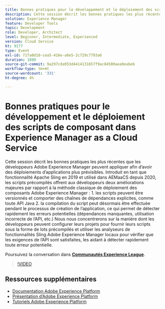 ```yaml
---
title: Bonnes pratiques pour le développement et le déploiement des scripts de composant dans Experience Manager as a Cloud Service
description: Cette session décrit les bonnes pratiques les plus récentes que les développeurs Adobe Experience Manager peuvent appliquer afin d’avoir des déploiements d’applications plus prévisibles. Introduit en tant que fonctionnalité Apache Sling en 2019 et utilisé dans AEMaaCS depuis 2020, les scripts précompilés offrent aux développeurs deux améliorations majeures par rapport à la méthode classique de déploiement des composants Adobe Experience Manager - 1. les scripts peuvent être versionnés et comporter des chaînes de dépendances explicites, comme toute API Java 2. la compilation du script peut désormais être effectuée pendant le processus de création de l’application, ce qui permet de détecter rapidement les erreurs potentielles (dépendances manquantes, utilisation incorrecte de l’API, etc.) Nous nous concentrerons sur la manière dont les développeurs peuvent configurer leurs projets pour fournir leurs scripts sous la forme de lots précompilés et utiliser les analyseurs de fonctionnalités Sling Adobe Experience Manager locaux pour vérifier que les exigences de l’API sont satisfaites, les aidant à détecter rapidement toute erreur potentielle.
solution: Experience Manager
feature: Developer Tools
topic: Development
role: Developer, Architect
level: Beginner, Intermediate, Experienced
version: Cloud Service
kt: 9177
type: Event
exl-id: 71fa0d10-cea5-416e-a6e5-2c729c7793a6
duration: 1899
source-git-commit: 9a297cda953d4414131657f9ac84580aea0eabeb
workflow-type: tm+mt
source-wordcount: '331'
ht-degree: 4%

---
```


# Bonnes pratiques pour le développement et le déploiement des scripts de composant dans Experience Manager as a Cloud Service

Cette session décrit les bonnes pratiques les plus récentes que les développeurs Adobe Experience Manager peuvent appliquer afin d’avoir des déploiements d’applications plus prévisibles. Introduit en tant que fonctionnalité Apache Sling en 2019 et utilisé dans AEMaaCS depuis 2020, les scripts précompilés offrent aux développeurs deux améliorations majeures par rapport à la méthode classique de déploiement des composants Adobe Experience Manager : 1. les scripts peuvent être versionnés et comporter des chaînes de dépendances explicites, comme toute API Java 2. la compilation du script peut désormais être effectuée pendant le processus de création de l’application, ce qui permet de détecter rapidement les erreurs potentielles (dépendances manquantes, utilisation incorrecte de l’API, etc.) Nous nous concentrerons sur la manière dont les développeurs peuvent configurer leurs projets pour fournir leurs scripts sous la forme de lots précompilés et utiliser les analyseurs de fonctionnalités Sling Adobe Experience Manager locaux pour vérifier que les exigences de l’API sont satisfaites, les aidant à détecter rapidement toute erreur potentielle.

Poursuivez la conversation dans **[Communautés Experience League](https://adobe.ly/3zJrS0f)**.

>[!VIDEO](https://video.tv.adobe.com/v/337851/?quality=12&learn=on&hidetitle=true)

## Ressources supplémentaires

- [Documentation Adobe Experience Platform](https://experienceleague.adobe.com/docs/experience-platform.html?lang=fr)
- [Présentation d’Adobe Experience Platform](https://experienceleague.adobe.com/docs/experience-platform/landing/home.html?lang=fr)
- [Tutoriels Adobe Experience Platform](https://experienceleague.adobe.com/docs/platform-learn/tutorials/overview.html?lang=fr)
